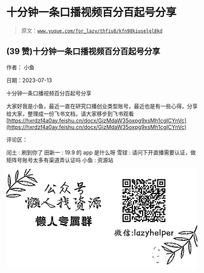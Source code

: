 # 十分钟一条口播视频百分百起号分享

> 原文：[`www.yuque.com/for_lazy/thfiu8/kfn98kiuselgl8kd`](https://www.yuque.com/for_lazy/thfiu8/kfn98kiuselgl8kd)



## (39 赞)十分钟一条口播视频百分百起号分享 

作者： 小鱼 

日期：2023-07-13 

十分钟一条口播视频百分百起号分享 

大家好我是小鱼，最近一直在研究口播创业类型账号，最近也是有一些心得，分享给大家，整理成一份飞书文档，请大家移步到飞书观看 [https://hxrdzf4a0ay.feishu.cn/docx/GizMdaW35oxpg9xsMh1cgICYnVc](https://hxrdzf4a0ay.feishu.cn/docx/GizMdaW35oxpg9xsMh1cgICYnVc) 

评论区： 

闰土 : 刷到你了 田新一 : 19.9 的 app 是什么呀 雪球 : 请问下开直播需要认证，做矩阵号账号太多有渠道弄认证吗 小鱼 : 资源站 

![](img/894d30a529e7c37bcd3392323c99941c.png)  